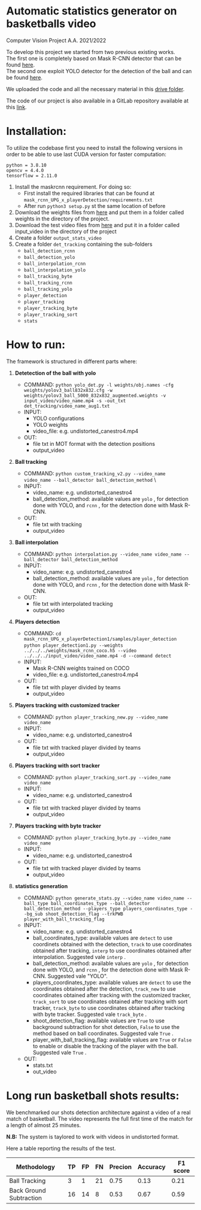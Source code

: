 # Automatic statistics generator on basketballs video 

Computer Vision Project A.A. 2021/2022

To develop this project we started from two previous existing works. \
The first one is completely based on Mask R-CNN detector that can be found [here](https://github.com/simoberny/basket_tracking).\
The second one exploit YOLO detector for the detection of the ball and can be found [here](https://github.com/MatteoDalponte/Basketball_statistics).

We uploaded the code and all the necessary material in this [drive folder](https://drive.google.com/drive/u/1/folders/1fUSfXSfIG1YqJCk6XCSigHIsqn-Har1N).

The code of our project is also available in a GitLab repository available at this [link](https://gitlab.com/R_mazze/cv_automatic_basketball_scoring.git).

# Installation: 

To utilize the codebase first you need to install the following versions in order to be able to use last CUDA version for faster computation:

```
python = 3.8.10
opencv = 4.4.0
tensorflow = 2.11.0
```

1. Install the maskrcnn requirement. For doing so:
     - First install the required libraries that can be found at 
     ```mask_rcnn_UPG_x_playerDetection/requirements.txt```
     - After run `python3 setup.py` st the same location of before
2. Download the weights files from [here](https://drive.google.com/drive/folders/1lfB7KuQnpw1sAYpMv0qFP9bu1NM45A2s?usp=share_link) and put them in a folder called weights in the directory of the project.
4. Download the test video files from [here](https://drive.google.com/drive/folders/1lfB7KuQnpw1sAYpMv0qFP9bu1NM45A2s?usp=share_link) and put it in a folder called input_video in the directory of the project
5. Create a folder `output_stats_video`
6. Create a folder `det_tracking` containing the sub-folders
   - `ball_detection_rcnn`
   - `ball_detection_yolo`
   - `ball_interpolation_rcnn`
   - `ball_interpolation_yolo`
   - `ball_tracking_byte`
   - `ball_tracking_rcnn`
   - `ball_tracking_yolo`
   - `player_detection`
   - `player_tracking`
   - `player_tracking_byte`
   - `player_tracking_sort`
   - `stats`

# How to run:

The framework is structured in different parts where:

1. **Detetection of the ball with yolo** 
     - COMMAND: `python yolo_det.py -l weights/obj.names -cfg weights/yolov3_ball832x832.cfg -w weights/yolov3_ball_5000_832x832_augmented.weights -v input_video/video_name.mp4 -s -out_txt det_tracking/video_name_aug1.txt` 
     - INPUT: 
          - YOLO configurations
          - YOLO weights
          - video_file: e.g. undistorted_canestro4.mp4
     - OUT: 
          - file txt in MOT format with the detection positions
          - output_video

2. **Ball tracking** 
     - COMMAND: `python custom_tracking_v2.py --video_name video_name --ball_detector ball_detection_method` \
     - INPUT:
       - video_name: e.g. undistorted_canestro4
       - ball_detection_method: available values are `yolo` , for detection done with YOLO, and `rcnn` , for the detection done with Mask R-CNN.
     - OUT: 
       - file txt with tracking
       - output_video

3. **Ball interpolation** 
     - COMMAND: `python interpolation.py --video_name video_name --ball_detector ball_detection_method`
     - INPUT:
       - video_name: e.g. undistorted_canestro4
       - ball_detection_method: available values are `yolo` , for detection done with YOLO, and `rcnn` , for the detection done with Mask R-CNN.
     - OUT: 
       - file txt with interpolated tracking
       - output_video

4. **Players detection** 
     - COMMAND: `cd mask_rcnn_UPG_x_playerDetection1/samples/player_detection`\
          `python player_detection1.py --weights ../../../weights/mask_rcnn_coco.h5 --video ../../../input_video/video_name.mp4 -d --command detect`
     - INPUT:
       - Mask R-CNN weights trained on COCO
       - video_file: e.g. undistorted_canestro4.mp4
     - OUT: 
       - file txt with player divided by teams
       - output_video

5. **Players tracking with customized tracker** 
   - COMMAND: `python player_tracking_new.py --video_name video_name`
   - INPUT:
       - video_name: e.g. undistorted_canestro4
   - OUT: 
     - file txt with tracked player divided by teams
     - output_video

6. **Players tracking with sort tracker** 
   - COMMAND: `python player_tracking_sort.py --video_name video_name`
   - INPUT:
       - video_name: e.g. undistorted_canestro4
   - OUT: 
     - file txt with tracked player divided by teams
     - output_video

7. **Players tracking with byte tracker** 
   - COMMAND: `python player_tracking_byte.py --video_name video_name`
   - INPUT:
       - video_name: e.g. undistorted_canestro4
   - OUT: 
     - file txt with tracked player divided by teams
     - output_video

8. **statistics generation**
     - COMMAND: `python generate_stats.py --video_name video_name --ball_type ball_coordinates_type --ball_detector ball_detection_method --players_type players_coordinates_type --bg_sub shoot_detection_flag --trkPWB player_with_ball_tracking_flag`
     - INPUT: 
       - video_name: e.g. undistorted_canestro4
       - ball_coordinates_type: available values are `detect`  to use coordinets obtained with the detection, `track`  to use coordinates obtained after tracking, `interp`  to use coordinates obtained after interpolation. Suggested vale `interp` .
       - ball_detection_method: available values are `yolo` , for detection done with YOLO, and `rcnn` , for the detection done with Mask R-CNN. Suggested vale "YOLO".
       - players_coordinates_type: available values are `detect`  to use the coordinates obtained after the detection, `track_new`  to use coordinates obtained after tracking with the customized tracker, `track_sort`  to use coordinates obtained after tracking with sort tracker, `track_byte`  to use coordinates obtained after tracking with byte tracker. Suggested vale `track_byte` .
       - shoot_detection_flag: available values are `True`  to use background subtraction for shot detection, `False`  to use the method based on ball coordinates. Suggested vale `True` .
       - player_with_ball_tracking_flag: available values are `True`  or `False`  to enable or disable the tracking of the player with the ball. Suggested vale `True` .
     - OUT: 
       - stats.txt
       -  out_video

# Long run basketball shots results:

We benchmarked our shots detection architecture against a video of a real match of basketball. The video represents the full first time of the match for a length of almost 25 minutes.

**N.B:** The system is taylored to work with videos in undistorted format.

Here a table reporting the results of the test.

|Methodology            | TP | FP | FN | Precion | Accuracy | F1 score |
|-----------------------|----|----|----|---------|----------|----------|
|Ball Tracking          | 3  | 1  | 21 | 0.75    | 0.13     | 0.21     |
|Back Ground Subtraction| 16 | 14 | 8  | 0.53    | 0.67     | 0.59     |